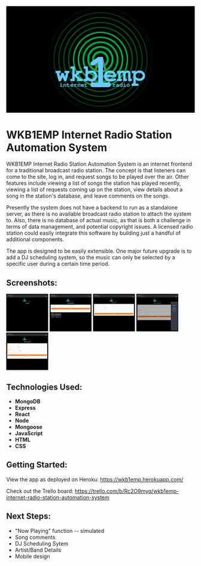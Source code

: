 <img src="screenshots/wkb1emp_logo.png">

# WKB1EMP Internet Radio Station Automation System

WKB1EMP Internet Radio Station Automation System is an internet frontend for a traditional broadcast radio station. The concept is that listeners can come to the site, log in, and request songs to be played over the air. Other features include viewing a list of songs the station has played recently, viewing a list of requests coming up on the station, view details about a song in the station's database, and leave comments on the songs.

Presently the system does not have a backend to run as a standalone server, as there is no available broadcast radio station to attach the system to. Also, there is no database of actual music, as that is both a challenge in terms of data management, and potential copyright issues. A licensed radio station could easily integrate this software by building just a handful of additional components.

The app is designed to be easily extensible. One major future upgrade is to add a DJ scheduling system, so the music can only be selected by a specific user during a certain time period.

## Screenshots:
<a href="screenshots/screenshot0.png"><img src="screenshots/screenshot0.png" width="112" height="100"></a>
<a href="screenshots/screenshot1.png"><img src="screenshots/screenshot1.png" width="112" height="100"></a>
<a href="screenshots/screenshot2.png"><img src="screenshots/screenshot2.png" width="112" height="100"></a>
<a href="screenshots/screenshot3.png"><img src="screenshots/screenshot3.png" width="112" height="100"></a>
<a href="screenshots/screenshot4.png"><img src="screenshots/screenshot4.png" width="112" height="100"></a>

## Technologies Used:
- __MongoDB__
- __Express__
- __React__
- __Node__
- __Mongoose__
- __JavaScript__
- __HTML__
- __CSS__

## Getting Started:
View the app as deployed on Heroku: <https://wkb1emp.herokuapp.com/>

Check out the Trello board: <https://trello.com/b/Rc2O9myq/wkb1emp-internet-radio-station-automation-system>


## Next Steps:
- "Now Playing" function -- simulated
- Song comments
- DJ Scheduling Sytem
- Artist/Band Details
- Mobile design